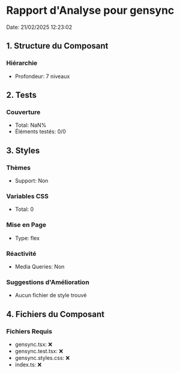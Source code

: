 # Rapport d'Analyse pour gensync

Date: 21/02/2025 12:23:02

## 1. Structure du Composant

### Hiérarchie

- Profondeur: 7 niveaux

## 2. Tests

### Couverture

- Total: NaN%
- Éléments testés: 0/0

## 3. Styles

### Thèmes

- Support: Non

### Variables CSS

- Total: 0

### Mise en Page

- Type: flex

### Réactivité

- Media Queries: Non

### Suggestions d'Amélioration

- Aucun fichier de style trouvé

## 4. Fichiers du Composant

### Fichiers Requis

- gensync.tsx: ❌
- gensync.test.tsx: ❌
- gensync.styles.css: ❌
- index.ts: ❌

